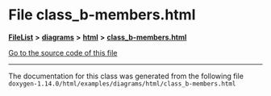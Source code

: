 

# File class\_b-members.html



[**FileList**](files.md) **>** [**diagrams**](dir_1d8108902fe9fce2c57b5dd3e7275f0e.md) **>** [**html**](dir_4a624174fd5a184fb57d315f1eb34b84.md) **>** [**class\_b-members.html**](class__b-members_8html.md)

[Go to the source code of this file](class__b-members_8html_source.md)





































































------------------------------
The documentation for this class was generated from the following file `doxygen-1.14.0/html/examples/diagrams/html/class_b-members.html`

